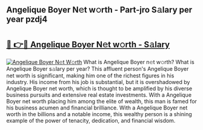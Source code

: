 ## Angelique Boyer N𝚎t w𝚘rth - Part-jro S𝚊lary per year pzdj4

# <h2><a href="http://gc1bkd.nevu.top/?p=Angelique+Boyer">🔗 👉🔴 Angelique Boyer N𝚎t w𝚘rth - S𝚊lary</a></h2>

[![Angelique Boyer N𝚎t W𝚘rth](https://i.imgur.com/Oavwk0R.jpeg)](http://gc1bkd.nevu.top/?p=Angelique+Boyer)
What is Angelique Boyer n𝚎t w𝚘rth? What is Angelique Boyer s𝚊lary per year?
This affluent person's Angelique Boyer net worth is significant, making him one of the richest figures in his industry. His income from his job is substantial, but it is overshadowed by Angelique Boyer net worth, which is thought to be amplified by his diverse business pursuits and extensive real estate investments. With a Angelique Boyer net worth placing him among the elite of wealth, this man is famed for his business acumen and financial brilliance. With a Angelique Boyer net worth in the billions and a notable income, this wealthy person is a shining example of the power of tenacity, dedication, and financial wisdom.
